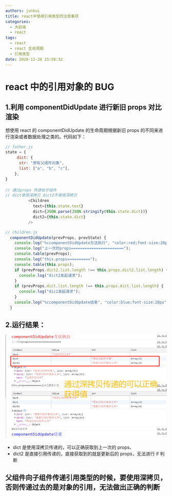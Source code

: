 ```yaml
---
authors: junkui
title: react中使用引用类型的注意事项
categories:
  - 大前端
  - react
tags:
  - react
  - react 生命周期
  - 引用类型
date: 2020-12-28 15:58:32
---
```


# react 中的引用对象的 BUG

## 1.利用 componentDidUpdate 进行新旧 props 对比渲染

想使用 react 的 componentDidUpdate 的生命周期根据新旧 props 的不同来进行渲染或者数据处理之类的。代码如下：

```js
// father.js
state = {
     dict: {
      str: "原有父组件对象",
      list: ["a", "b", "c"],
    },
}

// 通过props 传递给子组件
// dict使用深拷贝 dict2不使用深拷贝
          <Children
            text={this.state.text}
            dict={JSON.parse(JSON.stringify(this.state.dict))}
            dict2={this.state.dict}
          />
```

```js
// children.js
  componentDidUpdate(prevProps, prevState) {
    console.log("%ccomponentDidUpdate方法执行", "color:red;font-size:20px");
    console.log("上一次的props=======================");
    console.table(prevProps);
    console.log("this.props==========");
    console.table(this.props);
    if (prevProps.dict2.list.length !== this.props.dict2.list.length) {
      console.log("dict2发起请求");
    }
    if (prevProps.dict.list.length !== this.props.dict.list.length) {
      console.log("dic1发起请求");
    }
    console.log("%ccomponentDidUpdate结束", "color:blue;font-size:20px");
  }
```

## 2.运行结果：

![image-20201228162244448](./react中使用引用类型的注意事项/image-20201228162244448.png)

- dict 是使用深拷贝传递的，可以正确获取到上一次的 props、
- dict2 是直接引用传递的，直接获取到的就是更新后的 props，无法进行 if 判断

## **父组件向子组件传递引用类型的时候，要使用深拷贝，否则传递过去的是对象的引用，无法做出正确的判断**
